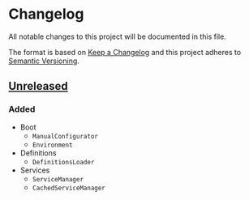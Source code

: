 # Changelog

All notable changes to this project will be documented in this file.

The format is based on [Keep a Changelog](http://keepachangelog.com/en/1.0.0/)
and this project adheres to [Semantic Versioning](http://semver.org/spec/v2.0.0.html).

## [Unreleased](https://github.com/orisai/nette-di/compare/...HEAD)

### Added

- Boot
	- `ManualConfigurator`
	- `Environment`
- Definitions
	- `DefinitionsLoader`
- Services
	- `ServiceManager`
	- `CachedServiceManager`
